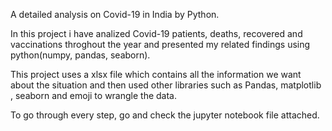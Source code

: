 A detailed analysis on Covid-19 in India by Python.

In this project i have analized Covid-19 patients, deaths, recovered and vaccinations throghout the year and presented my related findings using python(numpy, pandas, seaborn).

This project uses a xlsx file which contains all the information we want about the situation and then used other libraries such as Pandas, matplotlib , seaborn and emoji to wrangle the data.

To go through every step, go and check the jupyter notebook file attached.
